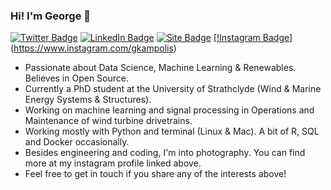 ### Hi! I'm George :wave:

[![Twitter Badge](https://img.shields.io/badge/-@gkampolis-1ca0f1?style=flat-square&labelColor=1ca0f1&logo=twitter&logoColor=white&link=https://twitter.com/gkampolis)](https://twitter.com/gkampolis) [![LinkedIn Badge](https://img.shields.io/badge/-GeorgeKampolis-blue?style=flat-square&logo=Linkedin&logoColor=white&link=https://www.linkedin.com/in/gkampolis/)](https://www.linkedin.com/in/gkampolis)
[![Site Badge](https://img.shields.io/badge/-gkampolis.com-black?style=flat-square&link=https://www.gkampolis.com/)](https://www.gkampolis.com)
[[!Instagram Badge](https://img.shields.io/badge/-gkampolis-E4405F?style=flat-square&logo=instagram&logoColor=white&link=https://www.instagram.com/gkampolis)](https://www.instagram.com/gkampolis)
<br />
<!--
<img align="right" alt="GIF" src="https://media.giphy.com/media/13HgwGsXF0aiGY/giphy.gif" />
-->
- Passionate about Data Science, Machine Learning & Renewables. Believes in Open Source.
- Currently a PhD student at the University of Strathclyde (Wind & Marine Energy Systems & Structures).
- Working on machine learning and signal processing in Operations and Maintenance of wind turbine drivetrains.
- Working mostly with Python and terminal (Linux & Mac). A bit of R, SQL and Docker occasionally. 
- Besides engineering and coding, I'm into photography. You can find more at my instagram profile linked above.
- Feel free to get in touch if you share any of the interests above!
